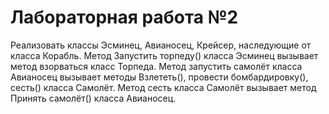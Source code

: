 # Лабораторная работа №2
Реализовать классы Эсминец, Авианосец, Крейсер, наследующие от класса
Корабль. Метод Запустить торпеду() класса Эсминец вызывает метод взорваться класс
Торпеда. Метод запустить самолёт класса Авианосец вызывает методы Взлететь(),
провести бомбардировку(), сесть() класса Самолёт. Метод сесть класса Самолёт вызывает
метод Принять самолёт() класса Авианосец.
